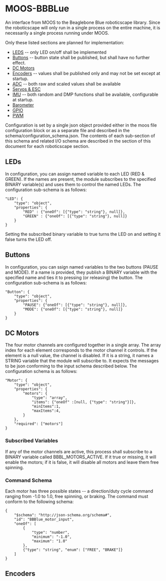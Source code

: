 # MOOS-BBBLue
An interface from MOOS to the Beaglebone Blue roboticscape library. Since the roboticscape will only run in a single process on the entire machine, it is necessarily a single process running under MOOS.

Only these listed sections are planned for implementation:
* [LEDS](http://www.strawsondesign.com/#!manual-leds) -- only LED on/off shall be implemented
* [Buttons](http://www.strawsondesign.com/#!manual-buttons) -- button state shall be published, but shall have no further effect.
* [DC Motors](http://www.strawsondesign.com/#!manual-dc-motors)
* [Encoders](http://www.strawsondesign.com/#!manual-encoders) -- values shall be published only and may not be set except at startup. 
* [ADC](http://www.strawsondesign.com/#!manual-adc) -- both raw and scaled values shall be available
* [Servos & ESC](http://www.strawsondesign.com/#!manual-servos)
* [IMU](http://www.strawsondesign.com/#!manual-imu) -- both random and DMP functions shall be available, configurable at startup.
* [Barometer](http://www.strawsondesign.com/#!manual-barometer)
* [GPIO](http://www.strawsondesign.com/#!manual-gpio)
* [PWM](http://www.strawsondesign.com/#!manual-pwm)

Configuration is set by a single json object provided either in the moos file configuration block or as a separate file and described in the schema/configuration_schema.json. The contents of each sub-section of this schema and related I/O schema are described in the section of this document for each roboticscape section.

## LEDs
In configuration, you can assign named variable to each LED (RED & GREEN). If the names are present, the module subscribes to the specified BINARY variable(s) and uses them to control the named LEDs. The configuration sub-schema is as follows:
```
"LED": {
	"type": "object",
	"properties": {
		"RED" : {"oneOf": [{"type": "string"}, null]},
		"GREEN" : {"oneOf": [{"type": "string"}, null]}
	}
}
```

Setting the subscribed binary variable to true turns the LED on and setting it false turns the LED off. 

## Buttons
In configuration, you can ssign named variables to the two buttons (PAUSE and MODE). If a name is provided, they publish a BINARY variable with the specified name and ties it to pressing (or releasing) the button. The configuration sub-schema is as follows:
```
"Button": {
	"type": "object",
	"properties": {
		"PAUSE": {"oneOf": [{"type": "string"}, null]},
		"MODE": {"oneOf": [{"type": "string"}, null]}
	}
}
```

## DC Motors
The four motor channels are configured together in a single array. The array index for each element corresponds to the motor channel it controls. If the element is a null value, the channel is disabled. If it is a string, it names a STRING variable that the module will subscribe to. It expects the messages to be json conforming to the input schema described below. The configuration schema is as follows:
```
"Motor": {
	"type": "object",
	"properties": {
		"motors": {
			"type": "array",
			"items": {"oneOf" :[null, {"type": "string"}]},	
			"minItems":1,
			"maxItems":4,
		}
	},
	"required": ["motors"] 
}
```

### Subscribed Variables
If any of the motor channels are active, this process shall subscribe to a BINARY variable called BBBL_MOTORS_ACTIVE. If it true or missing, it will enable the motors; if it is false, it will disable all motors and leave them free spinning.

### Command Schema
Each motor has three possible states -- a direction/duty cycle command ranging from -1.0 to 1.0, free spinning, or braking. The command must conform to the following schema:
```
{
	"$schema": "http://json-schema.org/schema#",
	"id": "BBBlue_motor_input",
	"oneOf": [
		{
			"type": "number", 
			"minimum": "-1.0",
			"maximum": "1.0"
		},
		{"type": "string", "enum": ["FREE", "BRAKE"]}
	]
}
```

## Encoders